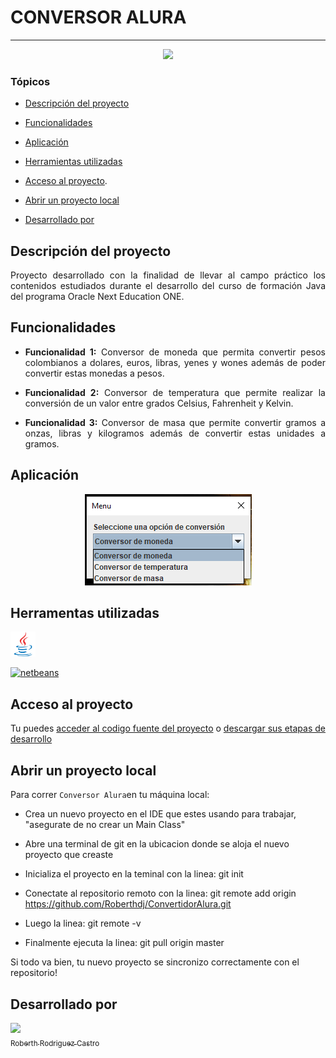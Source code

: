 <div align="left">

  <h1>CONVERSOR ALURA</h1>

</div>

<hr>

<p align="center">
   <img src="http://img.shields.io/static/v1?label=STATUS&message=EN DESARROLLO%20&color=RED&style=for-the-badge" #vitrinedev/>
</p>

### Tópicos 

- [Descripción del proyecto](#descripción-del-proyecto)

- [Funcionalidades](#funcionalidades)

- [Aplicación](#aplicación)

- [Herramientas utilizadas](#herramentas-utilizadas)

- [Acceso al proyecto](#acceso-al-proyecto).

- [Abrir un proyecto local](#abrir-un-proyecto-local)

- [Desarrollado por](#desarrollado-por)

## Descripción del proyecto 

<p align="justify">
  Proyecto desarrollado con la finalidad de llevar al campo práctico los contenidos estudiados durante el desarrollo del
  curso de formación Java del programa Oracle Next Education ONE.
</p>

## Funcionalidades
- <p align="justify"><strong>Funcionalidad 1:</strong> Conversor de moneda que permita convertir pesos colombianos a dolares, euros, libras, yenes y wones además de poder convertir estas monedas a pesos.</p>

- <p align="justify"><strong>Funcionalidad 2:</strong> Conversor de temperatura que permite realizar la conversión de un valor entre grados Celsius, Fahrenheit y Kelvin.</p>

- <p align="justify"><strong>Funcionalidad 3:</strong> Conversor de masa que permite convertir gramos a onzas, libras y kilogramos además de convertir estas unidades a gramos. </p>
## Aplicación

<div align="center">

  ![Vista inicial](https://github.com/Roberthdj/ConvertidorAlura/blob/master/imagen/Imagen_app.png)

</div>

###

## Herramentas utilizadas

<a href="https://www.java.com" target="_blank"> <img src="https://raw.githubusercontent.com/devicons/devicon/master/icons/java/java-original.svg" alt="java" width="40" height="40"/> </a> 

<a href="https://netbeans.apache.org/" target="_blank"> <img src="https://netbeans.apache.org/images/apache-netbeans.svg" alt="netbeans" width="40" height="40"/> </a>

###

## Acceso al proyecto

Tu puedes [acceder al codigo fuente del proyecto](https://github.com/Roberthdj/ConvertidorAlura) o [descargar sus etapas de desarrollo](https://github.com/Roberthdj/ConvertidorAlura/tags)

## Abrir un proyecto local

Para correr `Conversor Alura`en tu máquina local:

- Crea un nuevo proyecto en el IDE que estes usando para trabajar, "asegurate de no crear un Main Class"

- Abre una terminal de git en la ubicacion donde se aloja el nuevo proyecto que creaste

- Inicializa el proyecto en la teminal con la linea: git init

- Conectate al repositorio remoto con la linea: git remote add origin https://github.com/Roberthdj/ConvertidorAlura.git

- Luego la linea: git remote -v

- Finalmente ejecuta la linea: git pull origin master

Si todo va bien, tu nuevo proyecto se sincronizo correctamente con el repositorio!

## Desarrollado por

[<img src="https://avatars.githubusercontent.com/u/120141795?s=400&u=1224e7aef9eef9f87a1598bd2168761487581ef4&v=4" width=115><br><sub>Roberth Rodriguez Castro</sub>](https://github.com/roberthdj)